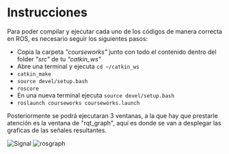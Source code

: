 # Instrucciones
Para poder compilar y ejecutar cada uno de los códigos de manera correcta en ROS, es necesario seguir los siguientes pasos:

 - Copia la carpeta *"courseworks"* junto con todo el contenido dentro del folder *"src"* de tu *"catkin_ws"*
 - Abre una terminal y ejecuta `cd ~/catkin_ws`
 - `catkin_make`
 - `source devel/setup.bash`
 - `roscore`
 - En una nueva terminal ejecuta `source devel/setup.bash`
 - `roslaunch courseworks courseworks.launch`
 
 Posteriormente  se podrá ejecutaran 3 ventanas, a la que hay que prestarle atención es la ventana de "rqt_graph", aquí es donde se van a desplegar las graficas de las señales resultantes.
 
![Signal](https://user-images.githubusercontent.com/70008088/220212843-0b564258-061d-4cf9-8ad9-a7041b4e6afd.png)
![rosgraph](https://user-images.githubusercontent.com/70008088/220830297-99183aa2-9dba-4d69-b7a7-369e46133fdb.png)
